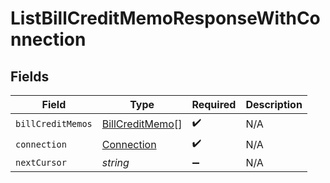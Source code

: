 # ListBillCreditMemoResponseWithConnection


## Fields

| Field                                                     | Type                                                      | Required                                                  | Description                                               |
| --------------------------------------------------------- | --------------------------------------------------------- | --------------------------------------------------------- | --------------------------------------------------------- |
| `billCreditMemos`                                         | [BillCreditMemo](../../models/shared/billcreditmemo.md)[] | :heavy_check_mark:                                        | N/A                                                       |
| `connection`                                              | [Connection](../../models/shared/connection.md)           | :heavy_check_mark:                                        | N/A                                                       |
| `nextCursor`                                              | *string*                                                  | :heavy_minus_sign:                                        | N/A                                                       |